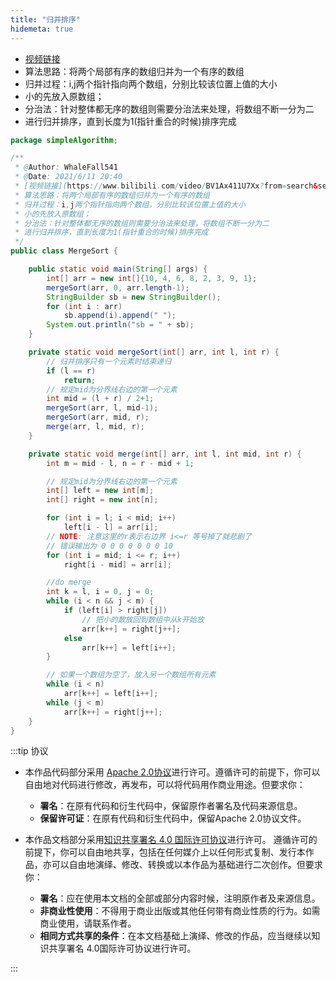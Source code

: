 ```yaml
---
title: "归并排序"
hidemeta: true
---
```

 
 
 * [视频链接](https://www.bilibili.com/video/BV1Ax411U7Xx?from=search&seid=2724712095992885035) 
 * 算法思路：将两个局部有序的数组归并为一个有序的数组
 * 归并过程：i,j两个指针指向两个数组，分别比较该位置上值的大小
 * 小的先放入原数组；
 * 分治法：针对整体都无序的数组则需要分治法来处理，将数组不断一分为二
 * 进行归并排序，直到长度为1(指针重合的时候)排序完成

```java
package simpleAlgorithm;

/**
 * @Author: WhaleFall541
 * @Date: 2021/6/11 20:40
 * [视频链接](https://www.bilibili.com/video/BV1Ax411U7Xx?from=search&seid=2724712095992885035)
 * 算法思路：将两个局部有序的数组归并为一个有序的数组
 * 归并过程：i,j两个指针指向两个数组，分别比较该位置上值的大小
 * 小的先放入原数组；
 * 分治法：针对整体都无序的数组则需要分治法来处理，将数组不断一分为二
 * 进行归并排序，直到长度为1(指针重合的时候)排序完成
 */
public class MergeSort {

    public static void main(String[] args) {
        int[] arr = new int[]{10, 4, 6, 8, 2, 3, 9, 1};
        mergeSort(arr, 0, arr.length-1);
        StringBuilder sb = new StringBuilder();
        for (int i : arr)
            sb.append(i).append(" ");
        System.out.println("sb = " + sb);
    }

    private static void mergeSort(int[] arr, int l, int r) {
        // 归并排序只有一个元素时结束递归
        if (l == r)
            return;
        // 规定mid为分界线右边的第一个元素
        int mid = (l + r) / 2+1;
        mergeSort(arr, l, mid-1);
        mergeSort(arr, mid, r);
        merge(arr, l, mid, r);
    }

    private static void merge(int[] arr, int l, int mid, int r) {
        int m = mid - l, n = r - mid + 1;

        // 规定mid为分界线右边的第一个元素
        int[] left = new int[m];
        int[] right = new int[n];

        for (int i = l; i < mid; i++)
            left[i - l] = arr[i];
        // NOTE: 注意这里的r表示右边界 i<=r 等号掉了就悲剧了
        // 错误输出为 0 0 0 0 0 0 0 10
        for (int i = mid; i <= r; i++)
            right[i - mid] = arr[i];

        //do merge
        int k = l, i = 0, j = 0;
        while (i < n && j < m) {
            if (left[i] > right[j])
                // 把小的数放回到数组中从k开始放
                arr[k++] = right[j++];
            else
                arr[k++] = left[i++];
        }

        // 如果一个数组为空了，放入另一个数组所有元素
        while (i < n)
            arr[k++] = left[i++];
        while (j < m)
            arr[k++] = right[j++];
    }
}
```




:::tip 协议

- 本作品代码部分采用 [Apache 2.0协议](https://www.apache.org/licenses/LICENSE-2.0)进行许可。遵循许可的前提下，你可以自由地对代码进行修改，再发布，可以将代码用作商业用途。但要求你：
  - **署名**：在原有代码和衍生代码中，保留原作者署名及代码来源信息。
  - **保留许可证**：在原有代码和衍生代码中，保留Apache 2.0协议文件。

- 本作品文档部分采用[知识共享署名 4.0 国际许可协议](http://creativecommons.org/licenses/by/4.0/)进行许可。 遵循许可的前提下，你可以自由地共享，包括在任何媒介上以任何形式复制、发行本作品，亦可以自由地演绎、修改、转换或以本作品为基础进行二次创作。但要求你：
  - **署名**：应在使用本文档的全部或部分内容时候，注明原作者及来源信息。
  - **非商业性使用**：不得用于商业出版或其他任何带有商业性质的行为。如需商业使用，请联系作者。
  - **相同方式共享的条件**：在本文档基础上演绎、修改的作品，应当继续以知识共享署名 4.0国际许可协议进行许可。

:::